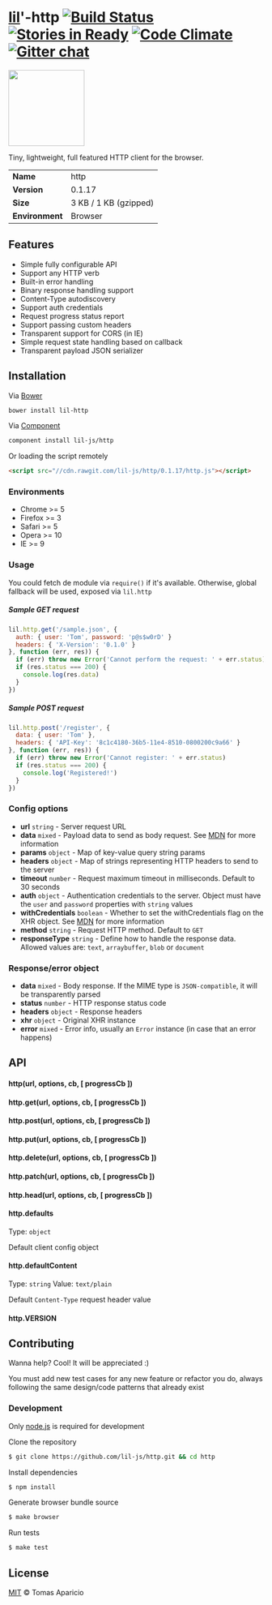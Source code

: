 # [lil](http://lil-js.github.io)'-http [![Build Status](https://api.travis-ci.org/lil-js/http.svg?branch=master)][travis] [![Stories in Ready](https://badge.waffle.io/lil-js/http.png?label=ready&title=Ready)](https://waffle.io/lil-js/http) [![Code Climate](https://codeclimate.com/github/lil-js/uri/badges/gpa.svg)](https://codeclimate.com/github/lil-js/http) [![Gitter chat](https://badges.gitter.im/lil-js/http.png)](https://gitter.im/lil-js/http)

<img align="center" height="150" src="http://lil-js.github.io/img/liljs-logo.png" />

Tiny, lightweight, full featured HTTP client for the browser.

<table>
<tr>
<td><b>Name</b></td><td>http</td>
</tr>
<tr>
<td><b>Version</b></td><td>0.1.17</td>
</tr>
<tr>
<td><b>Size</b></td><td>3 KB / 1 KB (gzipped)</td>
</tr>
<tr>
<td><b>Environment</b></td><td>Browser</td>
</tr>
</table>

## Features

- Simple fully configurable API
- Support any HTTP verb
- Built-in error handling
- Binary response handling support
- Content-Type autodiscovery
- Support auth credentials
- Request progress status report
- Support passing custom headers
- Transparent support for CORS (in IE)
- Simple request state handling based on callback
- Transparent payload JSON serializer

## Installation

Via [Bower](http://bower.io)
```bash
bower install lil-http
```

Via [Component](https://github.com/component/component)
```bash
component install lil-js/http
```

Or loading the script remotely
```html
<script src="//cdn.rawgit.com/lil-js/http/0.1.17/http.js"></script>
```

### Environments

- Chrome >= 5
- Firefox >= 3
- Safari >= 5
- Opera >= 10
- IE >= 9

### Usage

You could fetch de module via `require()` if it's available.
Otherwise, global fallback will be used, exposed via `lil.http`

##### Sample GET request
```js
lil.http.get('/sample.json', {
  auth: { user: 'Tom', password: 'p@s$w0rD' }
  headers: { 'X-Version': '0.1.0' }
}, function (err, res)) {
  if (err) throw new Error('Cannot perform the request: ' + err.status)
  if (res.status === 200) {
    console.log(res.data)
  }
})
```

##### Sample POST request
```js
lil.http.post('/register', {
  data: { user: 'Tom' },
  headers: { 'API-Key': '8c1c4180-36b5-11e4-8510-0800200c9a66' }
}, function (err, res)) {
  if (err) throw new Error('Cannot register: ' + err.status)
  if (res.status === 200) {
    console.log('Registered!')
  }
})
```

### Config options

- **url** `string` - Server request URL
- **data** `mixed` - Payload data to send as body request. See [MDN][sendXHR] for more information
- **params** `object` - Map of key-value query string params
- **headers** `object` - Map of strings representing HTTP headers to send to the server
- **timeout** `number` - Request maximum timeout in milliseconds. Default to 30 seconds
- **auth** `object` -  Authentication credentials to the server. Object must have the `user` and `password` properties with `string` values
- **withCredentials** `boolean` - Whether to set the withCredentials flag on the XHR object. See [MDN][withcredentials] for more information
- **method** `string` - Request HTTP method. Default to `GET`
- **responseType** `string` - Define how to handle the response data. Allowed values are: `text`, `arraybuffer`, `blob` or `document`

### Response/error object

- **data** `mixed` - Body response. If the MIME type is `JSON-compatible`, it will be transparently parsed
- **status** `number` - HTTP response status code
- **headers** `object` - Response headers
- **xhr** `object` - Original XHR instance
- **error** `mixed` - Error info, usually an `Error` instance (in case that an error happens)

## API

#### http(url, options, cb, [ progressCb ])

#### http.get(url, options, cb, [ progressCb ])

#### http.post(url, options, cb, [ progressCb ])

#### http.put(url, options, cb, [ progressCb ])

#### http.delete(url, options, cb, [ progressCb ])

#### http.patch(url, options, cb, [ progressCb ])

#### http.head(url, options, cb, [ progressCb ])

#### http.defaults
Type: `object`

Default client config object

#### http.defaultContent
Type: `string` Value: `text/plain`

Default `Content-Type` request header value

#### http.VERSION

## Contributing

Wanna help? Cool! It will be appreciated :)

You must add new test cases for any new feature or refactor you do,
always following the same design/code patterns that already exist

### Development

Only [node.js](http://nodejs.org) is required for development

Clone the repository
```bash
$ git clone https://github.com/lil-js/http.git && cd http
```

Install dependencies
```bash
$ npm install
```

Generate browser bundle source
```bash
$ make browser
```

Run tests
```bash
$ make test
```

## License

[MIT](http://opensource.org/licenses/MIT) © Tomas Aparicio

[withcredentials]: https://developer.mozilla.org/es/docs/Web/HTTP/Access_control_CORS#Requests_with_credentials
[sendXHR]: https://developer.mozilla.org/es/docs/XMLHttpRequest#send()
[travis]: http://travis-ci.org/lil-js/http
